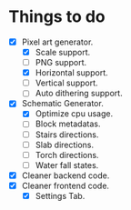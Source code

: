# Things to do

* [x] Pixel art generator.
  * [x] Scale support.
  * [ ] PNG support.
  * [x] Horizontal support.
  * [ ] Vertical support.
  * [ ] Auto dithering support.

* [x] Schematic Generator.
  * [x] Optimize cpu usage.
  * [ ] Block metadatas.
   * [ ] Stairs directions.
   * [ ] Slab directions.
   * [ ] Torch directions.
   * [ ] Water fall states.

* [x] Cleaner backend code.
* [x] Cleaner frontend code.
  * [x] Settings Tab.
